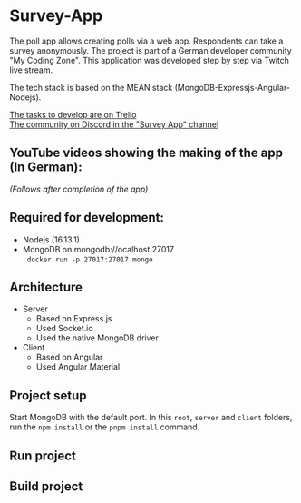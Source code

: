 # Survey-App

The poll app allows creating polls via a web app. Respondents can take a survey anonymously.
The project is part of a German developer community "My Coding Zone". This application was developed step by step via Twitch live stream.  
  
The tech stack is based on the MEAN stack (MongoDB-Expressjs-Angular-Nodejs).  
  
[The tasks to develop are on Trello](https://trello.com/b/15LQ5smt)  
[The community on Discord in the "Survey App" channel](https://discord.com/channels/724358635593138177/947580454226247780)

## YouTube videos showing the making of the app (In German):  
_(Follows after completion of the app)_  

## Required for development:
- Nodejs (16.13.1)
- MongoDB on mongodb://ocalhost:27017  
 ``` docker run -p 27017:27017 mongo```

## Architecture
- Server
  - Based on Express.js
  - Used Socket.io
  - Used the native MongoDB driver
- Client
  - Based on Angular
  - Used Angular Material
  
## Project setup  

Start MongoDB with the default port. In this `root`, `server`
  and `client` folders, run the `npm install` or the `pnpm install` command.

## Run project  

## Build project  
